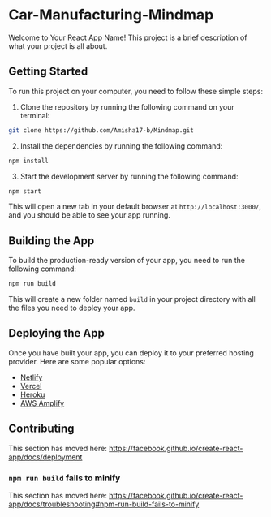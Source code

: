 # Car-Manufacturing-Mindmap

Welcome to Your React App Name! This project is a brief description of what your project is all about.

## Getting Started

To run this project on your computer, you need to follow these simple steps:

1. Clone the repository by running the following command on your terminal:

```bash
git clone https://github.com/Amisha17-b/Mindmap.git
```

2. Install the dependencies by running the following command:

```bash
npm install
``` 

3. Start the development server by running the following command:

```bash
npm start
``` 

This will open a new tab in your default browser at `http://localhost:3000/`, and you should be able to see your app running.

## Building the App

To build the production-ready version of your app, you need to run the following command:

```bash
npm run build
``` 

This will create a new folder named `build` in your project directory with all the files you need to deploy your app.

## Deploying the App

Once you have built your app, you can deploy it to your preferred hosting provider. Here are some popular options:

- [Netlify](https://www.netlify.com/)
- [Vercel](https://vercel.com/)
- [Heroku](https://www.heroku.com/)
- [AWS Amplify](https://aws.amazon.com/amplify/)

## Contributing

This section has moved here: https://facebook.github.io/create-react-app/docs/deployment

### `npm run build` fails to minify

This section has moved here: https://facebook.github.io/create-react-app/docs/troubleshooting#npm-run-build-fails-to-minify
